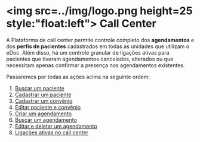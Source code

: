 # <img src=../img/logo.png height=25 style:"float:left"> Call Center

A Plataforma de call center permite controle completo dos **agendamentos** e dos **perfis de pacientes** cadastrados em todas as unidades que utilizam o eDoc.
Além disso, há um controle granular de ligações ativas para pacientes que tiveram agendamentos cancelados, alterados ou que necessitam apenas confirmar a presença nos agendamentos existentes.

Passaremos por todas as ações acima na seguinte ordem:

1. [Buscar um paciente](call_center/buscar_paciente.md)
2. [Cadastrar um paciente](call_center/cadastrar_paciente.md)
2. [Cadastrar um convênio](call_center/cadastrar_convenio.md)
2. [Editar paciente e convênio](call_center/editar_paciente.md)
3. [Criar um agendamento](call_center/criar_agendamento.md)
4. [Buscar um agendamento](call_center/buscar_agendamento.md)
5. [Editar e deletar um agendamento](call_center/editar_agendamento.md)
6. [Ligações ativas no call center](call_center/ligacoes_ativas.md)
